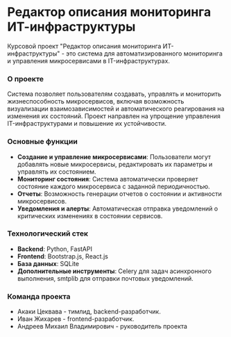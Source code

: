 # Редактор описания мониторинга ИТ-инфраструктуры

Курсовой проект "Редактор описания мониторинга ИТ-инфраструктуры" - это система для автоматизированного мониторинга и управления микросервисами в IT-инфраструктурах.

### О проекте

Система позволяет пользователям создавать, управлять и мониторить жизнеспособность микросервисов, включая возможность визуализации взаимозависимостей и автоматического реагирования на изменения их состояний. Проект направлен на упрощение управления IT-инфраструктурами и повышение их устойчивости.

### Основные функции

- **Создание и управление микросервисами**: Пользователи могут добавлять новые микросервисы, редактировать их параметры и управлять их состоянием.
- **Мониторинг состояния**: Система автоматически проверяет состояние каждого микросервиса с заданной периодичностью.
- **Отчеты**: Возможность генерации отчетов о состоянии и активности микросервисов.
- **Уведомления и алерты**: Автоматическая отправка уведомлений о критических изменениях в состоянии сервисов.

### Технологический стек

- **Backend**: Python, FastAPI
- **Frontend**: Bootstrap.js, React.js
- **База данных**: SQLite
- **Дополнительные инструменты**: Celery для задач асинхронного выполнения, smtplib для отправки почтовых уведомлений.

### Команда проекта

- Акаки Цеквава - тимлид, backend-разработчик.
- Иван Жихарев - frontend-разработчик.
- Андреев Михаил Владимирович - руководитель проекта